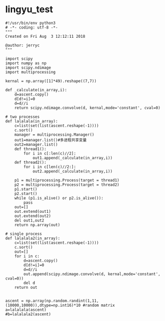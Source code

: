 # lingyu_test

    #!/usr/bin/env python3
    # -*- coding: utf-8 -*-
    """
    Created on Fri Aug  3 12:12:11 2018

    @author: jerryc
    """

    import scipy
    import numpy as np
    import scipy.ndimage
    import multiprocessing

    kernal = np.array([1]*49).reshape((7,7))

    def _calculate(in_array,i):
        d=ascent.copy()
        d[d!=i]=0
        d=d//i
        return scipy.ndimage.convolve(d, kernal,mode='constant', cval=0)

    # two processes
    def lalalala(in_array):
        c=list(set(list(ascent.reshape(-1))))
        c.sort()
        manager = multiprocessing.Manager()
        out1=manager.list()#多进程共享变量
        out2=manager.list()
        def thread1():
            for i in c[:len(c)//2]:
                out1.append(_calculate(in_array,i))
        def thread2():
            for i in c[len(c)//2:]:
                out2.append(_calculate(in_array,i))

        p1 = multiprocessing.Process(target = thread1)
        p2 = multiprocessing.Process(target = thread2)
        p1.start()
        p2.start()
        while (p1.is_alive() or p2.is_alive()):
            pass
        out=[]
        out.extend(out1)
        out.extend(out2)
        del out1,out2
        return np.array(out)

    # single process
    def lalalala2(in_array):
        c=list(set(list(ascent.reshape(-1))))
        c.sort()
        out=[]
        for i in c:
            d=ascent.copy()
            d[d!=i]=0
            d=d//i
            out.append(scipy.ndimage.convolve(d, kernal,mode='constant', cval=0))
            del d
        return out


    ascent = np.array(np.random.randint(1,11,(10000,10000)),dtype=np.int16)*10 #random matrix
    a=lalalala(ascent)
    #b=lalalala2(ascent)


